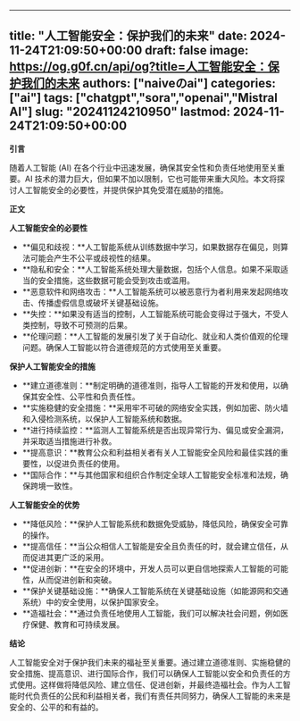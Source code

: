 
---
title: "人工智能安全：保护我们的未来"
date: 2024-11-24T21:09:50+00:00
draft: false
image: https://og.g0f.cn/api/og?title=人工智能安全：保护我们的未来
authors: ["naiveのai"]
categories: ["ai"]
tags: ["chatgpt","sora","openai","Mistral AI"]
slug: "20241124210950"
lastmod: 2024-11-24T21:09:50+00:00
---
**引言**

随着人工智能 (AI) 在各个行业中迅速发展，确保其安全性和负责任地使用至关重要。AI 技术的潜力巨大，但如果不加以限制，它也可能带来重大风险。本文将探讨人工智能安全的必要性，并提供保护其免受潜在威胁的措施。

**正文**

**人工智能安全的必要性**

* **偏见和歧视：**人工智能系统从训练数据中学习，如果数据存在偏见，则算法可能会产生不公平或歧视性的结果。
* **隐私和安全：**人工智能系统处理大量数据，包括个人信息。如果不采取适当的安全措施，这些数据可能会受到攻击或滥用。
* **恶意软件和网络攻击：**人工智能系统可以被恶意行为者利用来发起网络攻击、传播虚假信息或破坏关键基础设施。
* **失控：**如果没有适当的控制，人工智能系统可能会变得过于强大，不受人类控制，导致不可预测的后果。
* **伦理问题：**人工智能的发展引发了关于自动化、就业和人类价值观的伦理问题。确保人工智能以符合道德规范的方式使用至关重要。

**保护人工智能安全的措施**

* **建立道德准则：**制定明确的道德准则，指导人工智能的开发和使用，以确保其安全性、公平性和负责任性。
* **实施稳健的安全措施：**采用牢不可破的网络安全实践，例如加密、防火墙和入侵检测系统，以保护人工智能系统和数据。
* **进行持续监控：**监测人工智能系统是否出现异常行为、偏见或安全漏洞，并采取适当措施进行补救。
* **提高意识：**教育公众和利益相关者有关人工智能安全风险和最佳实践的重要性，以促进负责任的使用。
* **国际合作：**与其他国家和组织合作制定全球人工智能安全标准和法规，确保跨境一致性。

**人工智能安全的优势**

* **降低风险：**保护人工智能系统和数据免受威胁，降低风险，确保安全可靠的操作。
* **提高信任：**当公众相信人工智能是安全且负责任的时，就会建立信任，从而促进其更广泛的采用。
* **促进创新：**在安全的环境中，开发人员可以更自信地探索人工智能的可能性，从而促进创新和突破。
* **保护关键基础设施：**确保人工智能系统在关键基础设施（如能源网和交通系统）中的安全使用，以保护国家安全。
* **造福社会：**通过负责任地使用人工智能，我们可以解决社会问题，例如医疗保健、教育和可持续发展。

**结论**

人工智能安全对于保护我们未来的福祉至关重要。通过建立道德准则、实施稳健的安全措施、提高意识、进行国际合作，我们可以确保人工智能以安全和负责任的方式使用。这样做将降低风险、建立信任、促进创新，并最终造福社会。作为人工智能时代负责任的公民和利益相关者，我们有责任共同努力，确保人工智能的未来是安全的、公平的和有益的。